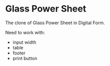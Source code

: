 # Glass Power Sheet

The clone of Glass Power Sheet in Digital Form.

Need to work with:

- input width
- table
- footer
- print button
